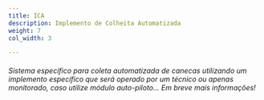 ```yaml
---
title: ICA
description: Implemento de Colheita Automatizada
weight: 7
col_width: 3

---
```

###### Sistema específico para coleta automatizada de canecas utilizando um implemento específico que será operado por um técnico ou apenas monitorado, caso utilize módulo auto-piloto... Em breve mais informações!